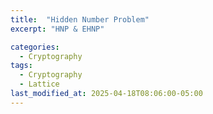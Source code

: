 ```yaml
---
title:  "Hidden Number Problem"
excerpt: "HNP & EHNP"

categories:
  - Cryptography
tags:
  - Cryptography
  - Lattice
last_modified_at: 2025-04-18T08:06:00-05:00
---
```

